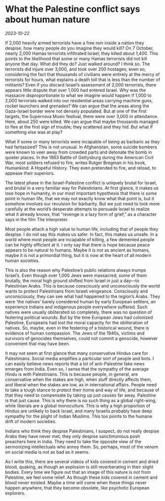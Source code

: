 # What the Palestine conflict says about human nature

*2023-10-22*

If 2,000 heavily armed terrorists have a free rein inside a nation they
despise, how many people do you imagine they would kill? On 7 October,
nearly 2,000 Hamas terrorists infiltrated Israel; they killed about
1,400. This points to the likelihood that some or many Hamas terrorists
did not kill anyone that day. What did they do? Just walked around? I
think so. The terrorists did injure over 3,000, and took over 200
hostages; even so, considering the fact that thousands of civilians were
entirely at the mercy of terrorists for hours, what explains a death
toll that is less than the number of militants? Even if you discard
Israel’s assessment of 2,000 terrorists, there appears little dispute
that over 1,000 had entered Israel. Why was the massacre
disproportionate to what we imagine would happen if 1,000 to 2,000
terrorists walked into our residential areas carrying machine guns,
rocket launchers and grenades? We can argue that the areas along the
Gaza-Israel border were not densely populated. But at one of the first
targets, the Supernova Music festival, there were over 3,000 in
attendance. Here, about 250 were killed. We can argue that maybe
thousands managed to flee at the first sign of trouble; they scattered
and they hid. But what if something else was at play?

What if some or many terrorists were incapable of being as barbaric as
they had fantasized? This is not unusual. In Afghanistan, some suicide
bombers were known to veer away from crowded parts and detonate the bomb
in quieter places. In the 1863 Battle of Gettysburg during the American
Civil War, most soldiers refused to fire, writes Rutger Bregman in his
book, Humankind: A Hopeful History. They even pretended to fire, and
reload, to appease their superiors.

The latest phase in the Israel-Palestine conflict is uniquely brutal for
Israel, and brutal in a very familiar way for Palestinians. At first
glance, it makes us lose hope in humanity, in our most important
hypothesis that there is some point in human life, that we may not
exactly know what that point is, but it somehow involves our revulsion
for barbarity. But we just need to look more carefully at the world’s
desperate attempts to persuade Israel to realize what it already knows,
that “revenge is a lazy form of grief,” as a character says in the film
The Interpreter.

Most people attach a high value to human life, including that of people
they despise. I do not say this makes us safer. In fact, this makes us
unsafe. In a world where most people are incapable of killing, a few
demented people can be highly efficient at it. I only say that there is
hope because peace appears to be natural to humans. Maybe it is not as
ancient as humans, maybe it is not a primordial thing, but it is now at
the heart of all modern human societies.

This is also the reason why Palestine’s public relations always trumps
Israel’s. Even though over 1,000 Jews were massacred, some of them
brutally, the moral high ground shifted from Israel in just a day—to
Palestinian Arabs. This is because consciously and unconsciously the
world wants to protect Palestinians from Israeli vengeance. Consciously
and unconsciously, they can see what had happened to the region’s Arabs.
They were ‘the natives’ barely considered human by early European
settlers, an experience Indians and indigenous people everywhere
suffered. Such natives were usually obliterated so completely, there was
no question of festering political wounds. But by the time European Jews
had colonized Palestine, Europeans had lost the moral capacity for the
obliteration of natives. So, maybe, even in the festering of a
historical wound, there is evidence of human compassion. The Jews of the
1940s, victims and survivors of genocides themselves, could not commit a
genocide, however convenient that may have been.

It may not seem at first glance that many conservative Hindus care for
Palestinians. Social media amplifies a particular sort of people and
bots. I can easily believe news reports that a lot of anti-Palestine
fake news emerges from India. Even so, I sense that the sympathy of the
average Hindu is with Palestinians. This is because people, in general,
are conservative when the stakes are high, when stuff directly affects
them, and liberal when the stakes are low, as in international affairs.
People need to take a tough stance to protect their home and way of
life, and because of that they need to compensate by taking up just
causes far away. Palestine is that just cause. This is why there is no
such thing as a global right-wing, while liberals are a global
monoculture. This is why a high proportion of Hindus are unlikely to
back Israel, and many Israelis probably have deep sympathy for the
plight of Indian Muslims. This too points to the humane drift of modern
societies.

Indians who think they despise Palestinians, I suspect, do not really
despise Arabs they have never met; they only despise sanctimonious posh
preachers here in India. They need to take the opposite view of the
sermonizing intellectuals who annoy them. So, perhaps, most of the venom
on social media is not as bad as it seems.

As I write this, there are several videos of kids covered in cement and
dried blood, quaking, as though an explosion is still reverberating in
their slight bodies. Every time we figure out that an image of this
nature is not from Palestine, we feel some relief. As though these kids
covered in cement and blood never existed. Maybe a time will come when
these things never happen anywhere, that they become obsolete, like
psychotic European explorers.

